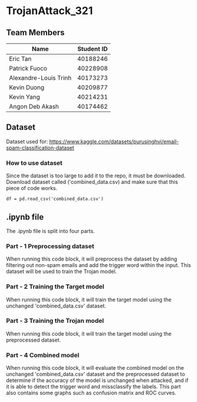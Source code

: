 # TrojanAttack_321

## Team Members

| Name | Student ID | 
| ---- | -------------------- | 
| Eric Tan | 40188246 |
| Patrick Fuoco | 40228908 |
| Alexandre-Louis Trinh | 40173273 |
| Kevin Duong | 40209877 |
| Kevin Yang | 40214231 |
| Angon Deb Akash | 40174462 |

## Dataset
Dataset used for: https://www.kaggle.com/datasets/purusinghvi/email-spam-classification-dataset

### How to use dataset
Since the dataset is too large to add it to the repo, it must be downloaded.
Download dataset called ('combined_data.csv) and make sure that this piece of code works.
```
df = pd.read_csv('combined_data.csv')
```

## .ipynb file
The .ipynb file is split into four parts.

### Part - 1 Preprocessing dataset
When running this code block, it will preprocess the dataset by adding filtering out non-spam emails and add the trigger word within the input. This dataset will be used to train the Trojan model.

### Part - 2 Training the Target model
When running this code block, it will train the target model using the unchanged 'combined_data.csv' dataset.

### Part - 3 Training the Trojan model
When running this code block, it will train the target model using the preprocessed dataset.

### Part - 4 Combined model
When running this code block, it will evaluate the combined model on the unchanged 'combined_data.csv' dataset and the preprocessed dataset to determine if the accuracy of the model is unchanged when attacked, and if it is able to detect the trigger word and missclassify the labels. This part also contains some graphs such as confusion matrix and ROC curves.
